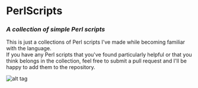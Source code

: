# PerlScripts
### *A collection of simple Perl scripts*  

  This is just a collections of Perl scripts I've made while becoming familiar with the language.  
    If you have any Perl scripts that you've found particularly helpful or that you think belongs in the collection, 
    feel free to submit a pull request and I'll be happy to add them to the repository.  
    
  ![alt tag](https://github.com/JonSn0w/Rainmeter_GitHubCalendar/blob/master/PERL-logo.gif?raw=true)
